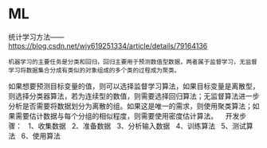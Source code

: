 # ML


统计学习方法——https://blog.csdn.net/wjy619251334/article/details/79164136

    机器学习的主要任务是分类和回归，回归主要用于预测数值型数据，两者属于监督学习，无监督学习将数据集合分成有类似的对象组成的多个类的过程成为聚类。
如果想要预测目标变量的值，则可以选择监督学习算法，如果目标变量是离散型，则选择分类器算法，若为连续型的数值，则需要选择回归算法；无监督算法进一步分析是否需要将数据划分为离散的组。如果这是唯一的需求，则使用聚类算法；如果需要估计数据与每个分组的相似程度，则需要使用密度估计算法。
    开发步骤：
    1、收集数据
    2、准备数据
    3、分析输入数据
    4、训练算法
    5、测试算法
    6、使用算法
    
